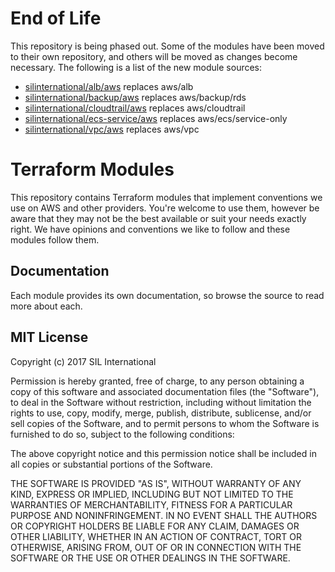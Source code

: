 # End of Life

This repository is being phased out. Some of the modules have been moved to
their own repository, and others will be moved as changes become necessary.
The following is a list of the new module sources:

- [silinternational/alb/aws](https://github.com/silinternational/terraform-aws-alb) replaces aws/alb
- [silinternational/backup/aws](https://github.com/silinternational/terraform-aws-backup) replaces aws/backup/rds
- [silinternational/cloudtrail/aws](https://github.com/silinternational/terraform-aws-cloudtrail) replaces aws/cloudtrail
- [silinternational/ecs-service/aws](https://github.com/silinternational/terraform-aws-ecs-service) replaces aws/ecs/service-only
- [silinternational/vpc/aws](https://github.com/silinternational/terraform-aws-vpc) replaces aws/vpc

# Terraform Modules
This repository contains Terraform modules that implement conventions we use
on AWS and other providers. You're welcome to use them, however be aware
that they may not be the best available or suit your needs exactly right. We
have opinions and conventions we like to follow and these modules follow them.

## Documentation
Each module provides its own documentation, so browse the source to read more
about each.

## MIT License
Copyright (c) 2017 SIL International

Permission is hereby granted, free of charge, to any person obtaining a copy
of this software and associated documentation files (the "Software"), to deal
in the Software without restriction, including without limitation the rights
to use, copy, modify, merge, publish, distribute, sublicense, and/or sell
copies of the Software, and to permit persons to whom the Software is
furnished to do so, subject to the following conditions:

The above copyright notice and this permission notice shall be included in all
copies or substantial portions of the Software.

THE SOFTWARE IS PROVIDED "AS IS", WITHOUT WARRANTY OF ANY KIND, EXPRESS OR
IMPLIED, INCLUDING BUT NOT LIMITED TO THE WARRANTIES OF MERCHANTABILITY,
FITNESS FOR A PARTICULAR PURPOSE AND NONINFRINGEMENT. IN NO EVENT SHALL THE
AUTHORS OR COPYRIGHT HOLDERS BE LIABLE FOR ANY CLAIM, DAMAGES OR OTHER
LIABILITY, WHETHER IN AN ACTION OF CONTRACT, TORT OR OTHERWISE, ARISING FROM,
OUT OF OR IN CONNECTION WITH THE SOFTWARE OR THE USE OR OTHER DEALINGS IN THE
SOFTWARE.

